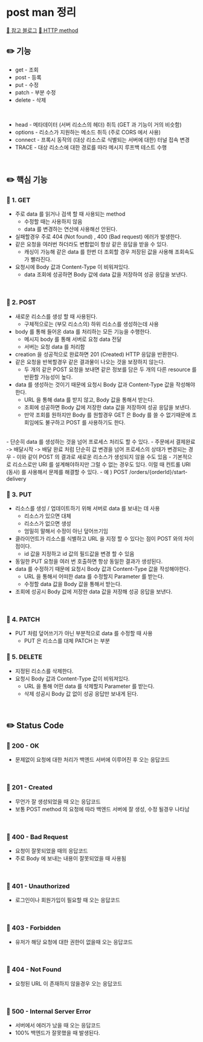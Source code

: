 # post man 정리

[🔗 참고 블로그](https://velog.io/@jeongssi94/Postman-API)
[🔗 HTTP method](https://github.com/choideakook/TIL/blob/main/Spring/5%20HTTP%20웹%20기본%20지식/2%20HTTP%20개념과%20메서드/230126%201%20HTTP%20Method.md)

## ✏️ 기능

- get - 조회 
- post - 등록 
- put - 수정
- patch - 부분 수정 
- delete - 삭제 

<br>

- head - 메타데이터 (서버 리소스의 헤더) 취득 (GET 과 기능이 거의 비슷함)
- options - 리소스가 지원하는 메소드 취득 (주로 CORS 에서 사용)
- connect - 프록시 동작의 (대상 리소스로 식별되는 서버에 대한) 터널 접속 변경
- TRACE - 대상 리소스에 대한 경로를 따라 메시지 루프백 테스트 수행

<br>

## ✏️ 핵심 기능

### 📍 1. GET

- 주로 data 를 읽거나 검색 할 때 사용되는 method
    - 수정할 때는 사용하지 않음
    - data 를 변경하는 연산에 사용해선 안된다.
- 실패할경우 주로 404 (Not found) , 400 (Bad request) 에러가 발생한다.
- 같은 요청을 여러번 하더라도 변함없이 항상 같은 응답을 받을 수 있다.
    - 캐싱이 가능해 같은 data 를 한번 더 조회할 경우 저장된 값을 사용해 조회속도가 빨라진다.
- 요청시에 Body 값과 Content-Type 이 비워져있다.
    - data 조회에 성공하면 Body 값에 data 값을 저장하여 성공 응답을 보낸다.

<br>

### 📍 2. POST

- 새로운 리소스를 생성 할 때 사용된다.
    - 구체적으로는 (부모 리소스의) 하위 리소스를 생성하는데 사용
- body 를 통해 들어온 data 를 처리하는 모든 기능을 수행한다.
    - 메시지 body 를 통해 서버로 요청 data 전달
    - 서버는 요청 data 를 처리함
- creation 을 성공적으로 완료하면 201 (Created) HTTP 응답을 반환한다.
- 같은 요청을 반복할경우 같은 결과물이 나오는 것을 보장하지 않는다.
    - 두 개의 같은 POST 요청을 보내면 같은 정보를 담은 두 개의 다른 resource 를 반환할 가능성이 높다.
- data 를 생성하는 것이기 때문에 요청시 Body 값과 Content-Type 값을 작성해야 한다.
    - URL 을 통해 data 를 받지 않고, Body 값을 통해서 받는다.
    - 조회에 성공하면 Body 값에 저장한 data 값을 저장하여 성공 응답을 보낸다.
    - 만약 조회를 원하지만 Body 를 원할경우 GET 은 Body 를 쓸 수 없기때문에 조회임에도 불구하고 POST 를 사용하기도 한다.
<br>
- 단순히 data 를 생성하는 것을 넘어 프로세스 처리도 할 수 있다.
    - 주문에서 결제완료 -> 배달시작 -> 배달 완료 처럼 단순히 값 변경을 넘어 프로세스의 상태가 변경되는 경우
    - 이와 같이 POST 의 결과로 새로운 리소스가 생성되지 않을 수도 있음
    - 기본적으로 리소스로만 URI 를 설계해야하지만 그럴 수 없는 경우도 있다. 이럴 때 컨트롤 URI (동사) 를 사용해서 문제를 해결할 수 있다.
    - 예 ) POST /orders/{orderId}/start-delivery

<br>

### 📍 3. PUT

- 리소스를 생성 / 업데이트하기 위해 서버로 data 를 보내는 데 사용
    - 리소스가 있으면 대체
    - 리소스가 없으면 생성
    - 엄밀히 말해서 수정이 아닌 덮어쓰기임
- 클라이언트가 리소스를 식별하고 URL 을 지정 할 수 있다는 점이 POST 와의 차이점이다.
    - id 값을 지정하고 id 값의 필드값을 변경 할 수 있음
- 동일한 PUT 요청을 여러 번 호출하면 항상 동일한 결과가 생성된다.
- data 를 수정하기 때문에 요청시 Body 값과 Content-Type 값을 작성해야한다.
    - URL 을 통해서 어떠한 data 를 수정할지 Parameter 를 받는다.
    - 수정할 data 값을 Body 값을 통해서 받는다.
- 조회에 성공시 Body 값에 저장한 data 값을 저장해 성공 응답을 보낸다.

<br>

### 📍 4. PATCH
- PUT 처럼 덮어쓰기가 아닌 부분적으로 data 를 수정할 때 사용
    - PUT 은 리소스를 대체 PATCH 는 부분 

### 📍 5. DELETE

- 지정된 리소스를 삭제한다.
- 요청시 Body 값과 Content-Type 값이 비워져있다.
    - URL 을 통해 어떤 data 를 삭제할지 Parameter 를 받는다.
    - 삭제 성공시 Body 값 없이 성공 응답만 보내게 된다.

<br>

## ✏️ Status Code

### 📍 200 - OK

- 문제없이 요청에 대한 처리가 백엔드 서버에 이루어진 후 오는 응답코드

<br>

### 📍 201 - Created

- 무언가 잘 생성되었을 때 오는 응답코드
- 보통 POST method 의 요청에 따라 백엔드 서버에 잘 생성, 수정 될경우 나타남

<br>

### 📍 400 - Bad Request

- 요청이 잘못되었을 때의 응답코드
- 주로 Body 에 보내는 내용이 잘못되었을 때 사용됨

<br>

### 📍 401 - Unauthorized

- 로그인이나 회원가입이 필요할 때 오는 응답코드

<br>

### 📍 403 - Forbidden

- 유저가 해당 요청에 대한 권한이 없을때 오는 응답코드

<br>

### 📍 404 - Not Found

- 요청된 URL 이 존재하지 않을경우 오는 응답코드

<br>

### 📍 500 - Internal Server Error

- 서버에서 에러가 났을 때 오는 응답코드
- 100% 백엔드가 잘못했을 때 발생된다.
